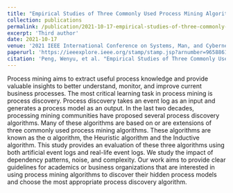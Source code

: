 ```yaml
---
title: "Empirical Studies of Three Commonly Used Process Mining Algorithms"
collection: publications
permalink: /publication/2021-10-17-empirical-studies-of-three-commonly-used-process-mining-algorithms
excerpt: 'Third author'
date: 2021-10-17
venue: '2021 IEEE International Conference on Systems, Man, and Cybernetics (SMC)'
paperurl: 'https://ieeexplore.ieee.org/stamp/stamp.jsp?arnumber=9658861'
citation: 'Peng, Wenyu, et al. "Empirical Studies of Three Commonly Used Process Mining Algorithms." 2021 IEEE International Conference on Systems, Man, and Cybernetics (SMC). IEEE, 2021.'
---
```

Process mining aims to extract useful process knowledge and provide valuable insights to better understand, monitor, and improve current business processes. The most critical learning task in process mining is process discovery. Process discovery takes an event log as an input and generates a process model as an output. In the last two decades, processing mining communities have proposed several process discovery algorithms. Many of these algorithms are based on or are extensions of three commonly used process mining algorithms. These algorithms are known as the α algorithm, the Heuristic algorithm and the Inductive algorithm. This study provides an evaluation of these three algorithms using both artificial event logs and real-life event logs. We study the impact of dependency patterns, noise, and complexity. Our work aims to provide clear guidelines for academics or business organizations that are interested in using process mining algorithms to discover their hidden process models and choose the most appropriate process discovery algorithm.
